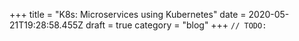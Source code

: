 +++
title = "K8s: Microservices using Kubernetes"
date = 2020-05-21T19:28:58.455Z
draft = true
category = "blog"
+++
`// TODO:`